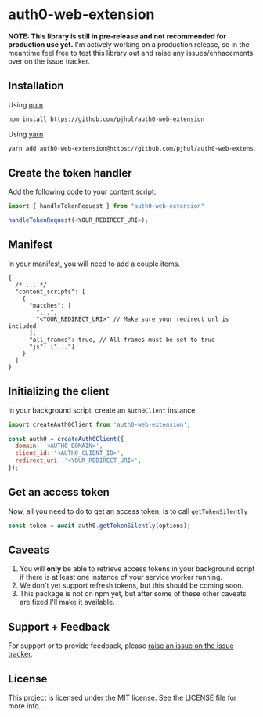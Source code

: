 # auth0-web-extension

**NOTE: This library is still in pre-release and not recommended for production use yet.** I'm actively working on a
production release, so in the meantime feel free to test this library out and raise any issues/enhacements over on the
issue tracker.

## Installation

Using [npm](https://npmjs.org)

```sh
npm install https://github.com/pjhul/auth0-web-extension
```

Using [yarn](https://yarnpkg.com)

```sh
yarn add auth0-web-extension@https://github.com/pjhul/auth0-web-extension
```

## Create the token handler

Add the following code to your content script:

```js
import { handleTokenRequest } from "auth0-web-extension"

handleTokenRequest(<YOUR_REDIRECT_URI>);
```

## Manifest

In your manifest, you will need to add a couple items.

```jsonc
{
  /* ... */
  "content_scripts": [
    {
      "matches": [
        "...",
        "<YOUR_REDIRECT_URI>" // Make sure your redirect url is included
      ],
      "all_frames": true, // All frames must be set to true
      "js": ["..."]
    }
  ]
}
```

## Initializing the client

In your background script, create an `Auth0Client` instance

```js
import createAuth0Client from 'auth0-web-extension';

const auth0 = createAuth0Client({
  domain: '<AUTH0_DOMAIN>',
  client_id: '<AUTH0_CLIENT_ID>',
  redirect_uri: '<YOUR_REDIRECT_URI>',
});
```

## Get an access token

Now, all you need to do to get an access token, is to call `getTokenSilently`

```js
const token = await auth0.getTokenSilently(options);
```

## Caveats

1. You will **only** be able to retrieve access tokens in your background script if there is at least one instance of your service worker running.
2. We don't yet support refresh tokens, but this should be coming soon.
3. This package is not on npm yet, but after some of these other caveats are fixed I'll make it available.

## Support + Feedback

For support or to provide feedback, please [raise an issue on the issue tracker](https://github.com/pjhul/auth0-web-extension/issues).

## License

This project is licensed under the MIT license. See the [LICENSE](https://github.com/pjhul/auth0-web-extension/blob/main/LICENSE) file for more info.
